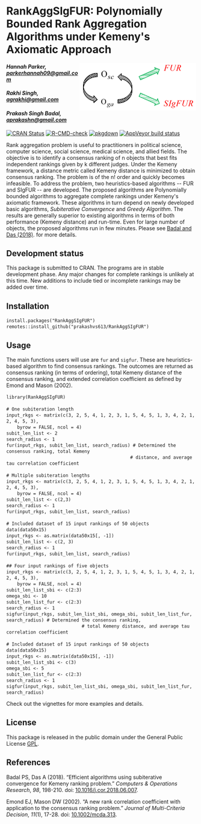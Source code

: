 # RankAggSIgFUR: Polynomially Bounded Rank Aggregation Algorithms under Kemeny's Axiomatic Approach

<img src="_images/logo_SIgFUR.png" width="300px" align="right" style="padding-left:10px;background-color:white;" />

#### *Hannah Parker, parkerhannah09@gmail.com*
#### *Rakhi Singh, agrakhi@gmail.com*
#### *Prakash Singh Badal, aprakashn@gmail.com*

<!-- badges: start -->

[![CRAN Status](https://www.r-pkg.org/badges/version/RankAggSIgFUR)](https://cran.r-project.org/package=RankAggSIgFUR)
[![R-CMD-check](https://github.com/prakashvs613/RankAggSIgFUR/actions/workflows/R-CMD-check.yaml/badge.svg)](https://github.com/prakashvs613/RankAggSIgFUR/actions/workflows/R-CMD-check.yaml)
[![pkgdown](https://github.com/prakashvs613/RankAggSIgFUR/actions/workflows/pkgdown.yaml/badge.svg)](https://github.com/prakashvs613/RankAggSIgFUR/actions/workflows/pkgdown.yaml)
[![AppVeyor build status](https://ci.appveyor.com/api/projects/status/0o2rg3h22bbb4yt7/branch/main?svg=true)](https://ci.appveyor.com/project/prakashvs613/rankaggsigfur/branch/main)

<!-- badges: end -->

Rank aggregation problem is useful to practitioners in political science, computer science, social science, medical science, and allied fields. The objective is to identify a consensus ranking of n objects that best fits independent rankings given by k different judges. Under the Kemeny framework, a distance metric called Kemeny distance is minimized to obtain consensus ranking. The problem is of the n! order and quickly becomes infeasible. To address the problem, two heuristics-based algorithms -- FUR and SIgFUR -- are developed. The proposed algorithms are Polynomially bounded algorithms to aggregate complete rankings under Kemeny's axiomatic framework. These algorithms in turn depend on newly developed basic algorithms, _Subiterative Convergence_ and _Greedy Algorithm_.  The results are generally superior to existing algorithms in terms of both performance (Kemeny distance) and run-time. Even for large number of objects, the proposed algorithms run in few minutes. Please see [Badal and Das (2018)](https://doi.org/10.1016/j.cor.2018.06.007). for more details.

## Development status

This package is submitted to CRAN. The programs are in stable development phase. Any major changes for complete rankings is unlikely at this time. New additions to include tied or incomplete rankings may be added over time.

## Installation

```{r}
install.packages("RankAggSIgFUR")
remotes::install_github("prakashvs613/RankAggSIgFUR")
```

## Usage

The main functions users will use are `fur` and `sigfur`. These are heuristics-based algorithm to find consensus rankings. The outcomes are returned as consensus ranking (in terms of ordering), total Kemeny distance of the consensus ranking, and extended correlation coefficient as defined by Emond and Mason (2002). 

```{r}
library(RankAggSIgFUR)

# One subiteration length
input_rkgs <- matrix(c(3, 2, 5, 4, 1, 2, 3, 1, 5, 4, 5, 1, 3, 4, 2, 1, 2, 4, 5, 3),
    byrow = FALSE, ncol = 4)
subit_len_list <- 2
search_radius <- 1
fur(input_rkgs, subit_len_list, search_radius) # Determined the consensus ranking, total Kemeny
                                              # distance, and average tau correlation coefficient

# Multiple subiteration lengths
input_rkgs <- matrix(c(3, 2, 5, 4, 1, 2, 3, 1, 5, 4, 5, 1, 3, 4, 2, 1, 2, 4, 5, 3),
    byrow = FALSE, ncol = 4)
subit_len_list <- c(2,3)
search_radius <- 1
fur(input_rkgs, subit_len_list, search_radius)

# Included dataset of 15 input rankings of 50 objects
data(data50x15)
input_rkgs <- as.matrix(data50x15[, -1])
subit_len_list <- c(2, 3)
search_radius <- 1
fur(input_rkgs, subit_len_list, search_radius)

## Four input rankings of five objects
input_rkgs <- matrix(c(3, 2, 5, 4, 1, 2, 3, 1, 5, 4, 5, 1, 3, 4, 2, 1, 2, 4, 5, 3),
    byrow = FALSE, ncol = 4)
subit_len_list_sbi <- c(2:3)
omega_sbi <- 10
subit_len_list_fur <- c(2:3)
search_radius <- 1
sigfur(input_rkgs, subit_len_list_sbi, omega_sbi, subit_len_list_fur, search_radius) # Determined the consensus ranking,
							# total Kemeny distance, and average tau correlation coefficient

# Included dataset of 15 input rankings of 50 objects
data(data50x15)
input_rkgs <- as.matrix(data50x15[, -1])
subit_len_list_sbi <- c(3)
omega_sbi <- 5
subit_len_list_fur <- c(2:3)
search_radius <- 1
sigfur(input_rkgs, subit_len_list_sbi, omega_sbi, subit_len_list_fur, search_radius)
```

Check out the vignettes for more examples and details.

## License

This package is released in the public domain under the General Public License [GPL](https://www.gnu.org/licenses/gpl-3.0.en.html). 

## References

Badal PS, Das A (2018). “Efficient algorithms using subiterative convergence for Kemeny ranking problem.” _Computers & Operations Research_, *98*, 198-210. doi: [10.1016/j.cor.2018.06.007](https://doi.org/10.1016/j.cor.2018.06.007).

Emond EJ, Mason DW (2002). “A new rank correlation coefficient with application to the consensus ranking problem.” _Journal of Multi-Criteria Decision_, *11*(1), 17-28. doi: [10.1002/mcda.313](https://doi.org/10.1002/mcda.313).

